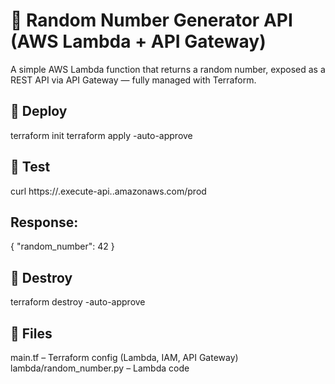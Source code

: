 # 🎲 Random Number Generator API (AWS Lambda + API Gateway)

A simple AWS Lambda function that returns a random number, exposed as a REST API via API Gateway — fully managed with Terraform.

## 🚀 Deploy

terraform init
terraform apply -auto-approve

## 🧪 Test
curl https://<api-id>.execute-api.<region>.amazonaws.com/prod

## Response:
{ "random_number": 42 }

## 🧹 Destroy
terraform destroy -auto-approve

## 📂 Files
main.tf – Terraform config (Lambda, IAM, API Gateway)
lambda/random_number.py – Lambda code
